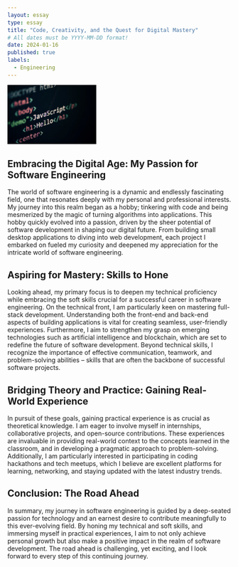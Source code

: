 ```yaml
---
layout: essay
type: essay
title: "Code, Creativity, and the Quest for Digital Mastery"
# All dates must be YYYY-MM-DD format!
date: 2024-01-16
published: true
labels:
  - Engineering
---
```


<img width="200px" class="rounded float-start pe-4" src="../img/JS-Picture.png">

## Embracing the Digital Age: My Passion for Software Engineering

The world of software engineering is a dynamic and endlessly fascinating field, one that resonates deeply with my personal and professional interests. My journey into this realm began as a hobby; tinkering with code and being mesmerized by the magic of turning algorithms into applications. This hobby quickly evolved into a passion, driven by the sheer potential of software development in shaping our digital future. From building small desktop applications to diving into web development, each project I embarked on fueled my curiosity and deepened my appreciation for the intricate world of software engineering.

## Aspiring for Mastery: Skills to Hone

Looking ahead, my primary focus is to deepen my technical proficiency while embracing the soft skills crucial for a successful career in software engineering. On the technical front, I am particularly keen on mastering full-stack development. Understanding both the front-end and back-end aspects of building applications is vital for creating seamless, user-friendly experiences. Furthermore, I aim to strengthen my grasp on emerging technologies such as artificial intelligence and blockchain, which are set to redefine the future of software development. Beyond technical skills, I recognize the importance of effective communication, teamwork, and problem-solving abilities – skills that are often the backbone of successful software projects.

## Bridging Theory and Practice: Gaining Real-World Experience

In pursuit of these goals, gaining practical experience is as crucial as theoretical knowledge. I am eager to involve myself in internships, collaborative projects, and open-source contributions. These experiences are invaluable in providing real-world context to the concepts learned in the classroom, and in developing a pragmatic approach to problem-solving. Additionally, I am particularly interested in participating in coding hackathons and tech meetups, which I believe are excellent platforms for learning, networking, and staying updated with the latest industry trends.

## Conclusion: The Road Ahead

In summary, my journey in software engineering is guided by a deep-seated passion for technology and an earnest desire to contribute meaningfully to this ever-evolving field. By honing my technical and soft skills, and immersing myself in practical experiences, I aim to not only achieve personal growth but also make a positive impact in the realm of software development. The road ahead is challenging, yet exciting, and I look forward to every step of this continuing journey.
